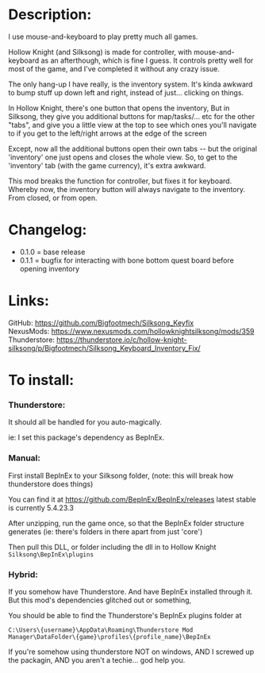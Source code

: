 <h1>Description:</h1>
I use mouse-and-keyboard to play pretty much all games.

Hollow Knight (and Silksong) is made for controller, with mouse-and-keyboard as an afterthough, which is fine I guess.
It controls pretty well for most of the game, and I've completed it without any crazy issue.

The only hang-up I have really, is the inventory system. 
It's kinda awkward to bump stuff up down left and right, instead of just... clicking on things.

In Hollow Knight, there's one button that opens the inventory, 
But in Silksong, they give you additional buttons for map/tasks/... etc for the other "tabs", and give you a little view at the top to see which ones you'll navigate to if you get to the left/right arrows at the edge of the screen

Except, now all the additional buttons open their own tabs -- but the original 'inventory' one just opens and closes the whole view.
So, to get to the 'inventory' tab (with the game currency), it's extra awkward.

This mod breaks the function for controller, but fixes it for keyboard.
Whereby now, the inventory button will always navigate to the inventory.
From closed, or from open.

<h1>Changelog:</h1>

- 0.1.0 = base release
- 0.1.1 = bugfix for interacting with bone bottom quest board before opening inventory

<h1>Links:</h1>
GitHub: <a href = "https://github.com/Bigfootmech/Silksong_Keyfix">https://github.com/Bigfootmech/Silksong_Keyfix</a> <br />
NexusMods: <a href = "https://www.nexusmods.com/hollowknightsilksong/mods/359">https://www.nexusmods.com/hollowknightsilksong/mods/359</a> <br />
Thunderstore: <a href = "https://thunderstore.io/c/hollow-knight-silksong/p/Bigfootmech/Silksong_Keyboard_Inventory_Fix/">https://thunderstore.io/c/hollow-knight-silksong/p/Bigfootmech/Silksong_Keyboard_Inventory_Fix/</a>

<h1>To install:</h1>

<h3>Thunderstore:</h3>
It should all be handled for you auto-magically.

ie: I set this package's dependency as BepInEx.

<h3>Manual:</h3>
First install BepInEx to your Silksong folder,
(note: this will break how thunderstore does things)

You can find it at
https://github.com/BepInEx/BepInEx/releases
latest stable is currently 5.4.23.3

After unzipping, run the game once, so that the BepInEx folder structure generates
(ie: there's folders in there apart from just 'core')

Then pull this DLL, or folder including the dll in to 
Hollow Knight <code>Silksong\BepInEx\plugins</code>

<h3>Hybrid:</h3>
If you somehow have Thunderstore.
And have BepInEx installed through it.
But this mod's dependencies glitched out or something,

You should be able to find the Thunderstore's BepInEx plugins folder at 

<code>C:\\Users\\{username}\\AppData\\Roaming\\Thunderstore Mod Manager\\DataFolder\\{game}\\profiles\\{profile_name}\\BepInEx</code>

If you're somehow using thunderstore NOT on windows, AND I screwed up the packagin, AND you aren't a techie... god help you.

